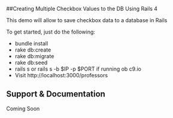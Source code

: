 ##Creating Multiple Checkbox Values to the DB Using Rails 4

This demo will allow to save checkbox data to a database in Rails

To get started, just do the following:

- bundle install
- rake db:create
- rake db:migrate
- rake db:seed
- rails s or rails s -b $IP -p $PORT  if running ob c9.io
- Visit http://localhost:3000/professors

## Support & Documentation

Coming Soon